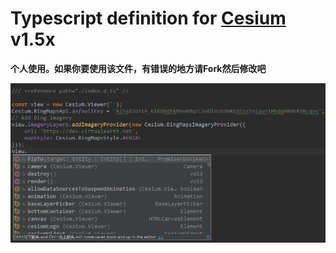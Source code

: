 # Typescript definition for [Cesium](https://cesiumjs.org/) v1.5x

**个人使用。如果你要使用该文件，有错误的地方请Fork然后修改吧**

![提示截图](screenshot.png)

